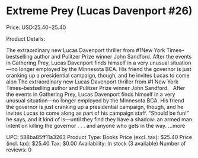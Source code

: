 # Extreme Prey (Lucas Davenport #26)

Price: USD:$25.40-$25.40

Product Details:

The extraordinary new Lucas Davenport thriller from #1New York Times–bestselling author and Pulitzer Prize winner John Sandford. After the events in Gathering Prey, Lucas Davenport finds himself in a very unusual situation—no longer employed by the Minnesota BCA. His friend the governor is just cranking up a presidential campaign, though, and he invites Lucas to come alon The extraordinary new Lucas Davenport thriller from #1 New York Times–bestselling author and Pulitzer Prize winner John Sandford.   After the events in Gathering Prey, Lucas Davenport finds himself in a very unusual situation—no longer employed by the Minnesota BCA. His friend the governor is just cranking up a presidential campaign, though, and he invites Lucas to come along as part of his campaign staff. “Should be fun!” he says, and it kind of is—until they find they have a shadow: an armed man intent on killing the governor . . . and anyone who gets in the way. ...more

UPC: 588ba85ff11a3263
Product Type: Books
Price (excl. tax): $25.40
Price (incl. tax): $25.40
Tax: $0.00
Availability: In stock (3 available)
Number of reviews: 0